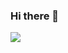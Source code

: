 ### Hi there 👋
![](https://media.tenor.com/BxOD5xq4VfIAAAAM/lebron-sunshine-lebron-james-sunshine.gif)
